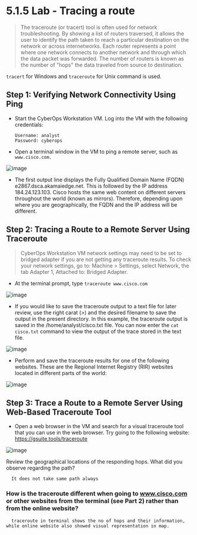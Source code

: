 # 5.1.5 Lab - Tracing a route

> The traceroute (or tracert) tool is often used for network troubleshooting. By showing a list of routers
traversed, it allows the user to identify the path taken to reach a particular destination on the network or
across internetworks. Each router represents a point where one network connects to another network and
through which the data packet was forwarded. The number of routers is known as the number of "hops" the
data traveled from source to destination.

`tracert` for Windows and `traceroute` for Unix command is used.

## Step 1: Verifying Network Connectivity Using Ping

* Start the CyberOps Workstation VM. Log into the VM with the following credentials:

      Username: analyst
      Password: cyberops
* Open a terminal window in the VM to ping a remote server, such as `www.cisco.com.`

![image](https://github.com/tousif13/CISCO_CyberOps/assets/33444140/c3315016-01b6-4925-acb6-e3745ca747fd)

* The first output line displays the Fully Qualified Domain Name (FQDN) e2867.dsca.akamaiedge.net. This
is followed by the IP address 184.24.123.103. Cisco hosts the same web content on different servers
throughout the world (known as mirrors). Therefore, depending upon where you are geographically, the
FQDN and the IP address will be different.

## Step 2: Tracing a Route to a Remote Server Using Traceroute

>  CyberOps Workstation VM network settings may need to be set to bridged adapter if you are not
getting any traceroute results. To check your network settings, go to: Machine > Settings, select Network,
the tab Adapter 1, Attached to: Bridged Adapter.

* At the terminal prompt, type `traceroute www.cisco.com`

![image](https://github.com/tousif13/CISCO_CyberOps/assets/33444140/b47f9213-6b6f-4dc4-a832-adb2e22d935e)

* If you would like to save the traceroute output to a text file for later review, use the right carat (>) and the desired filename to save the output in the present directory. In this example, the traceroute output is saved in the /home/analyst/cisco.txt file. You can now enter the `cat cisco.txt` command to view the output of the trace stored in the text file.

![image](https://github.com/tousif13/CISCO_CyberOps/assets/33444140/35e6bb2e-e476-4768-90e4-025e96a5e90d)

* Perform and save the traceroute results for one of the following websites. These are the Regional Internet Registry (RIR) websites located in different parts of the world:

![image](https://github.com/tousif13/CISCO_CyberOps/assets/33444140/8f7e9ab0-e74d-40c6-8312-ae5145300187)

## Step 3: Trace a Route to a Remote Server Using Web-Based Traceroute Tool

* Open a web browser in the VM and search for a visual traceroute tool that you can use in the web browser. Try going to the following website: https://gsuite.tools/traceroute

![image](https://github.com/tousif13/CISCO_CyberOps/assets/33444140/1db06bc1-2259-4c6c-891d-0053f0c26307)

Review the geographical locations of the responding hops. What did you observe regarding the path?

      It does not take same path always

### How is the traceroute different when going to www.cisco.com or other websites from the terminal (see Part 2) rather than from the online website?

      traceroute in terminal shows the no of hops and their information, while online website also showed visual representation in map.
